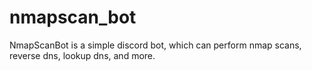 # nmapscan_bot
NmapScanBot  is a simple discord bot, which can perform nmap scans, reverse dns, lookup dns, and more.
